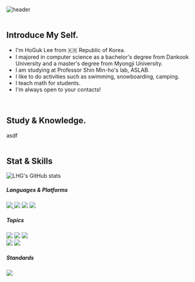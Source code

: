 ![header](https://capsule-render.vercel.app/api?type=waving&color=gradient&height=200&section=header&text=Hi%20there!🍪&fontAlign=53&fontAlignY=35&fontSize=70&animation=twinkling)  
<br>

## Introduce My Self. 
  
- I'm HoGuk Lee from 🇰🇷 Republic of Korea. 
- I majored in computer science as a bachelor's degree from Dankook University and a master's degree from Myongji University. 
- I am studying at Professor Shin Min-ho's lab, ASLAB.
- I like to do activities such as swimming, snowboarding, camping.
- I teach math for students.
- I'm always open to your contacts!
<br> 

## Study & Knowledge. 
asdf  
<br>

## Stat & Skills 

![LHG's GitHub stats](https://vercel-private-repo-qffh-hoka1005.vercel.app/api?username=Hoka1005&count_private=true&hide=stars,contribs&show_icons=true&theme=vue)

<!-- ![Top Langs](https://github-readme-stats.vercel.app/api/top-langs/?username=Hoka1005&layout=compact&hide=C++,QMake,Java) -->

##### Languages & Platforms
<a href="" target="_blank"><img src="https://img.shields.io/badge/C-00DFA2?style=for-the-badge&logoColor=white"/>
<a href="" target="_blank"><img src="https://img.shields.io/badge/C++-47A992?style=for-the-badge&logoColor=white"/></a>
<a href="" target="_blank"><img src="https://img.shields.io/badge/Java-blue?style=for-the-badge&logoColor=white"/></a>
<a href="" target="_blank"><img src="https://img.shields.io/badge/VSCode-2CD3E1?style=for-the-badge&logoColor=white"/></a>
<br>
##### Topics
<a href="" target="_blank"><img src="https://img.shields.io/badge/OpenSSL-30A2FF?style=for-the-badge&logoColor=white"/></a>
<a href="" target="_blank"><img src="https://img.shields.io/badge/MbedTLS-00C4FF?style=for-the-badge&logoColor=white"/></a>
<a href="" target="_blank"><img src="https://img.shields.io/badge/Algorithm-DDE6ED?style=for-the-badge&logoColor=white"/></a><br>
<a href="" target="_blank"><img src="https://img.shields.io/badge/Eletric Vehicle-1B9C85?style=for-the-badge&logoColor=white"/></a>
<a href="" target="_blank"><img src="https://img.shields.io/badge/EV Charger-FFD95A?style=for-the-badge&logoColor=white"/></a>
<br>
##### Standards
<a href="" target="_blank"><img src="https://img.shields.io/badge/ISO 15118-526D82?style=for-the-badge&logoColor=white"/></a>
